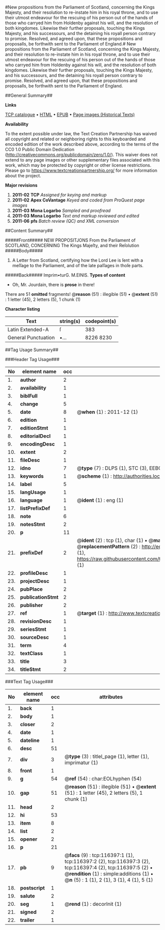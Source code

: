#New propositions from the Parliament of Scotland, concerning the Kings Majesty, and their resolution to re-instate him in his royal throne, and to use their utmost endeavour for the rescuing of his person out of the hands of those who carryed him from Holdenby against his will, and the resolution of both kingdomes. Likewise their further proposals, touching the Kings Majesty, and his successours, and the detaining his royall person contrary to promise. Resolved, and agreed upon, that these propositions and proposalls, be forthwith sent to the Parliament of England.#
New propositions from the Parliament of Scotland, concerning the Kings Majesty, and their resolution to re-instate him in his royal throne, and to use their utmost endeavour for the rescuing of his person out of the hands of those who carryed him from Holdenby against his will, and the resolution of both kingdomes. Likewise their further proposals, touching the Kings Majesty, and his successours, and the detaining his royall person contrary to promise. Resolved, and agreed upon, that these propositions and proposalls, be forthwith sent to the Parliament of England.

##General Summary##

**Links**

[TCP catalogue](http://www.ota.ox.ac.uk/tcp/)  • 
[HTML](http://tei.it.ox.ac.uk/tcp/Texts-HTML/free/A92/A92586.html)  • 
[EPUB](http://tei.it.ox.ac.uk/tcp/Texts-EPUB/free/A92/A92586.epub) • 
[Page images (Historical Texts)](https://historicaltexts.jisc.ac.uk/eebo-99864175e)

**Availability**

To the extent possible under law, the Text Creation Partnership has waived all copyright and related or neighboring rights to this keyboarded and encoded edition of the work described above, according to the terms of the CC0 1.0 Public Domain Dedication (http://creativecommons.org/publicdomain/zero/1.0/). This waiver does not extend to any page images or other supplementary files associated with this work, which may be protected by copyright or other license restrictions. Please go to https://www.textcreationpartnership.org/ for more information about the project.

**Major revisions**

1. __2011-02__ __TCP__ *Assigned for keying and markup*
1. __2011-02__ __Apex CoVantage__ *Keyed and coded from ProQuest page images*
1. __2011-03__ __Mona Logarbo__ *Sampled and proofread*
1. __2011-03__ __Mona Logarbo__ *Text and markup reviewed and edited*
1. __2011-06__ __pfs__ *Batch review (QC) and XML conversion*

##Content Summary##

#####Front#####
NEW PROPOSITJONS From the Parliament of SCOTLAND, CONCERNING The Kings Majeſty, and their Reſolution
#####Body#####

1. A Letter from Scotland, certifying how the Lord Lee is ſent with a meſſage to the Parliament, and of the late paſſages in thoſe parts.

#####Back#####
Imprim•turG. M.EINIS.
**Types of content**

  * Oh, Mr. Jourdain, there is **prose** in there!

There are 51 **omitted** fragments! 
 @__reason__ (51) : illegible (51)  •  @__extent__ (51) : 1 letter (45), 2 letters (5), 1 chunk (1)

**Character listing**


|Text|string(s)|codepoint(s)|
|---|---|---|
|Latin Extended-A|ſ|383|
|General Punctuation|•…|8226 8230|

##Tag Usage Summary##

###Header Tag Usage###

|No|element name|occ|attributes|
|---|---|---|---|
|1.|__author__|2||
|2.|__availability__|1||
|3.|__biblFull__|1||
|4.|__change__|5||
|5.|__date__|8| @__when__ (1) : 2011-12 (1)|
|6.|__edition__|1||
|7.|__editionStmt__|1||
|8.|__editorialDecl__|1||
|9.|__encodingDesc__|1||
|10.|__extent__|2||
|11.|__fileDesc__|1||
|12.|__idno__|7| @__type__ (7) : DLPS (1), STC (3), EEBO-CITATION (1), PROQUEST (1), VID (1)|
|13.|__keywords__|1| @__scheme__ (1) : http://authorities.loc.gov/ (1)|
|14.|__label__|5||
|15.|__langUsage__|1||
|16.|__language__|1| @__ident__ (1) : eng (1)|
|17.|__listPrefixDef__|1||
|18.|__note__|6||
|19.|__notesStmt__|2||
|20.|__p__|11||
|21.|__prefixDef__|2| @__ident__ (2) : tcp (1), char (1)  •  @__matchPattern__ (2) : ([0-9\-]+):([0-9IVX]+) (1), (.+) (1)  •  @__replacementPattern__ (2) : http://eebo.chadwyck.com/downloadtiff?vid=$1&page=$2 (1), https://raw.githubusercontent.com/textcreationpartnership/Texts/master/tcpchars.xml#$1 (1)|
|22.|__profileDesc__|1||
|23.|__projectDesc__|1||
|24.|__pubPlace__|2||
|25.|__publicationStmt__|2||
|26.|__publisher__|2||
|27.|__ref__|1| @__target__ (1) : http://www.textcreationpartnership.org/docs/. (1)|
|28.|__revisionDesc__|1||
|29.|__seriesStmt__|1||
|30.|__sourceDesc__|1||
|31.|__term__|4||
|32.|__textClass__|1||
|33.|__title__|3||
|34.|__titleStmt__|2||


###Text Tag Usage###

|No|element name|occ|attributes|
|---|---|---|---|
|1.|__back__|1||
|2.|__body__|1||
|3.|__closer__|2||
|4.|__date__|1||
|5.|__dateline__|1||
|6.|__desc__|51||
|7.|__div__|3| @__type__ (3) : titlel_page (1), letter (1), imprimatur (1)|
|8.|__front__|1||
|9.|__g__|54| @__ref__ (54) : char:EOLhyphen (54)|
|10.|__gap__|51| @__reason__ (51) : illegible (51)  •  @__extent__ (51) : 1 letter (45), 2 letters (5), 1 chunk (1)|
|11.|__head__|2||
|12.|__hi__|53||
|13.|__item__|8||
|14.|__list__|2||
|15.|__opener__|2||
|16.|__p__|21||
|17.|__pb__|9| @__facs__ (9) : tcp:116397:1 (1), tcp:116397:2 (2), tcp:116397:3 (2), tcp:116397:4 (2), tcp:116397:5 (2)  •  @__rendition__ (1) : simple:additions (1)  •  @__n__ (5) : 1 (1), 2 (1), 3 (1), 4 (1), 5 (1)|
|18.|__postscript__|1||
|19.|__salute__|2||
|20.|__seg__|1| @__rend__ (1) : decorInit (1)|
|21.|__signed__|2||
|22.|__trailer__|1||
